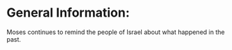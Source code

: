 # General Information:

Moses continues to remind the people of Israel about what happened in the past.